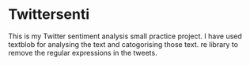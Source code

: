 # Twittersenti
This is my Twitter sentiment analysis small practice project. I have used textblob for analysing the text and catogorising those text.
re library to remove the regular expressions in the tweets.

